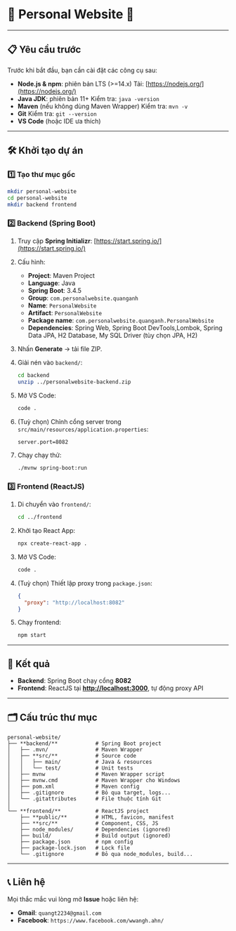 # 🚀 **Personal Website** 🚀

---

## 📋 **Yêu cầu trước**

Trước khi bắt đầu, bạn cần cài đặt các công cụ sau:

* **Node.js & npm**: phiên bản LTS (>=14.x)
  Tải: [https://nodejs.org/](https://nodejs.org/)
* **Java JDK**: phiên bản 11+
  Kiểm tra: `java -version`
* **Maven** (nếu không dùng Maven Wrapper)
  Kiểm tra: `mvn -v`
* **Git**
  Kiểm tra: `git --version`
* **VS Code** (hoặc IDE ưa thích)

---

## 🛠 **Khởi tạo dự án**

### 1️⃣ Tạo thư mục gốc

```bash
mkdir personal-website
cd personal-website
mkdir backend frontend
```

### 2️⃣ Backend (Spring Boot)

1. Truy cập **Spring Initializr**: [https://start.spring.io/](https://start.spring.io/)
2. Cấu hình:

   * **Project**: Maven Project
   * **Language**: Java
   * **Spring Boot**: 3.4.5
   * **Group**: `com.personalwebsite.quanganh`
   * **Name**: `PersonalWebsite`
   * **Artifact**: `PersonalWebsite`
   * **Package name**: `com.personalwebsite.quanganh.PersonalWebsite`
   * **Dependencies**: Spring Web, Spring Boot DevTools,Lombok, Spring Data JPA, H2 Database, My SQL Driver (tùy chọn JPA, H2)
3. Nhấn **Generate** → tải file ZIP.
4. Giải nén vào `backend/`:

   ```bash
   cd backend
   unzip ../personalwebsite-backend.zip
   ```
5. Mở VS Code:

   ```bash
   code .
   ```
6. (Tuỳ chọn) Chỉnh cổng server trong `src/main/resources/application.properties`:

   ```properties
   server.port=8082
   ```
7. Chạy chạy thử:

   ```bash
   ./mvnw spring-boot:run
   ```

### 3️⃣ Frontend (ReactJS)

1. Di chuyển vào `frontend/`:

   ```bash
   cd ../frontend
   ```
2. Khởi tạo React App:

   ```bash
   npx create-react-app .
   ```
3. Mở VS Code:

   ```bash
   code .
   ```
4. (Tuỳ chọn) Thiết lập proxy trong `package.json`:

   ```json
   {
     "proxy": "http://localhost:8082"
   }
   ```
5. Chạy frontend:

   ```bash
   npm start
   ```

---

## 🎉 **Kết quả**

* **Backend**: Spring Boot chạy cổng **8082**
* **Frontend**: ReactJS tại **[http://localhost:3000](http://localhost:3000)**, tự động proxy API

---

## 🗂 **Cấu trúc thư mục**

```text
personal-website/
├── **backend/**            # Spring Boot project
│   ├── .mvn/               # Maven Wrapper
│   ├── **src/**            # Source code
│   │   ├── main/           # Java & resources
│   │   └── test/           # Unit tests
│   ├── mvnw                # Maven Wrapper script
│   ├── mvnw.cmd            # Maven Wrapper cho Windows
│   ├── pom.xml             # Maven config
│   ├── .gitignore          # Bỏ qua target, logs...
│   └── .gitattributes      # File thuộc tính Git
│
└── **frontend/**           # ReactJS project
    ├── **public/**         # HTML, favicon, manifest
    ├── **src/**            # Component, CSS, JS
    ├── node_modules/       # Dependencies (ignored)
    ├── build/              # Build output (ignored)
    ├── package.json        # npm config
    ├── package-lock.json   # Lock file
    └── .gitignore          # Bỏ qua node_modules, build...
```

---

## 📞 **Liên hệ**

Mọi thắc mắc vui lòng mở **Issue** hoặc liên hệ: 
* **Gmail**: `quangt2234@gmail.com`
* **Facebook**: `https://www.facebook.com/wwangh.ahn/`
